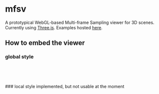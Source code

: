 # mfsv

A prototypical WebGL-based Multi-frame Sampling viewer for 3D scenes. Currently using [Three.js](https://github.com/mrdoob/three.js/). Examples hosted [here](https://emberflare.github.io/mfsv/).

## How to embed the viewer
### global style
<pre><script>
  var renderSettings = {
    "objPath": "obj/teapot.obj",
    "antiAliasing": true
  };
  </script>
  <div class="mfsviewer"></div></pre>
### local style
implemented, but not usable at the moment

